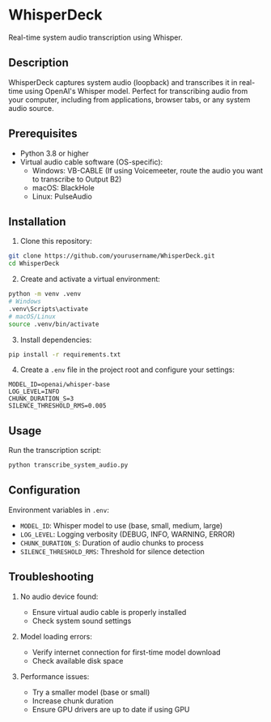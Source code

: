 # WhisperDeck

Real-time system audio transcription using Whisper.

## Description

WhisperDeck captures system audio (loopback) and transcribes it in real-time using OpenAI's Whisper model. Perfect for transcribing audio from your computer, including from applications, browser tabs, or any system audio source.

## Prerequisites

- Python 3.8 or higher
- Virtual audio cable software (OS-specific):
  - Windows: VB-CABLE (If using Voicemeeter, route the audio you want to transcribe to Output B2)
  - macOS: BlackHole
  - Linux: PulseAudio

## Installation

1. Clone this repository:
```bash
git clone https://github.com/yourusername/WhisperDeck.git
cd WhisperDeck
```

2. Create and activate a virtual environment:
```bash
python -m venv .venv
# Windows
.venv\Scripts\activate
# macOS/Linux
source .venv/bin/activate
```

3. Install dependencies:
```bash
pip install -r requirements.txt
```

4. Create a `.env` file in the project root and configure your settings:
```env
MODEL_ID=openai/whisper-base
LOG_LEVEL=INFO
CHUNK_DURATION_S=3
SILENCE_THRESHOLD_RMS=0.005
```

## Usage

Run the transcription script:
```bash
python transcribe_system_audio.py
```

## Configuration

Environment variables in `.env`:
- `MODEL_ID`: Whisper model to use (base, small, medium, large)
- `LOG_LEVEL`: Logging verbosity (DEBUG, INFO, WARNING, ERROR)
- `CHUNK_DURATION_S`: Duration of audio chunks to process
- `SILENCE_THRESHOLD_RMS`: Threshold for silence detection

## Troubleshooting

1. No audio device found:
   - Ensure virtual audio cable is properly installed
   - Check system sound settings

2. Model loading errors:
   - Verify internet connection for first-time model download
   - Check available disk space

3. Performance issues:
   - Try a smaller model (base or small)
   - Increase chunk duration
   - Ensure GPU drivers are up to date if using GPU